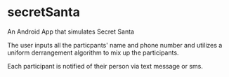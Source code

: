 # secretSanta
An Android App that simulates Secret Santa

The user inputs all the particpants' name and phone number and utilizes a uniform derrangement algorithm
to mix up the participants.

Each participant is notified of their person via text message or sms.
